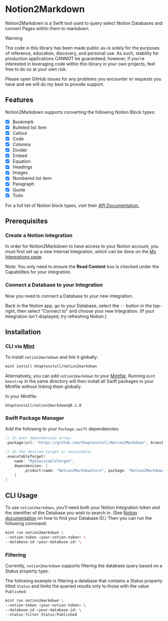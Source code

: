 # Notion2Markdown

Notion2Markdown is a Swift tool used to query select Notion Databases and convert Pages within them to markdown.

> [!WARNING]  
> The code in this library has been made public as-is solely for the purposes of reference, education, discovery, and personal use. As such, stability for production applications CANNOT be guaranteed; however, if you're interested in leveraging code within this library in your own projects, feel free to do so at your own risk.
> 
> Please open GitHub issues for any problems you encounter or requests you have and we will do my best to provide support.

## Features
Notion2Markdown supports converting the following Notion Block types:
- [x] Bookmark
- [x] Bulleted list item
- [x] Callout
- [x] Code
- [x] Columns
- [x] Divider
- [x] Embed
- [x] Equation 
- [x] Headings
- [x] Images
- [x] Numbered list item
- [x] Paragraph
- [x] Quote
- [x] Todo

For a full list of Notion block types, visit their [API Documentation.](https://developers.notion.com/reference/block#block-type-objects)

## Prerequisites

### Create a Notion Integration
In order for Notion2Markdown to have access to your Notion account, you must first set up a new Internal Integration, which can be done on the [My Integrations page](https://www.notion.so/my-integrations).

Note: You only need to ensure the **Read Content** box is checked under the Capabilities for your integration.

### Connect a Database to your Integration
Now you need to connect a Database to your new Integration.

Back in the Notion app, go to your Database, select the ⋯ button in the top-right, then select "Connect to" and choose your new Integration. (If your Integration isn't displayed, try refreshing Notion.)

## Installation

### CLI via [Mint](https://github.com/yonaskolb/mint)
To install `notion2markdown` and link it globally:
```bash
mint install khaptonstall/notion2markdown
```

Alternatively, you can add `notion2markdown` to your [Mintfile](https://github.com/yonaskolb/Mint#mintfile). Running `mint boostrap` in the same directory will then install all Swift packages in your Mintfile without linking them globally.

In your Mintfile:
```
khaptonstall/notion2markdown@0.1.0
```

### Swift Package Manager

Add the following to your `Package.swift` dependencies:
```swift
// In your dependencies array:
.package(url: "https://github.com/khaptonstall/Notion2Markdown", branch: "main")

// In the desired target or executable:
.executableTarget(
    name: "MyExecutableTarget",
    dependencies: [
        .product(name: "Notion2MarkdownCore", package: "Notion2Markdown"),
    ]
)
```

## CLI Usage
To use `notion2markdown`, you'll need both your Notion Integration token and the identifier of the Database you wish to search in. (See [Notion documentation](https://developers.notion.com/reference/retrieve-a-database) on how to find your Database ID.) Then you can run the following command:
```bash
mint run notion2markdown \
--notion-token <your-notion-token> \
--database-id <your-database-id> \ 
```

### Filtering
Currently, `notion2markdown` supports filtering the database query based on a Status property type.

The following example is filtering a database that contains a Status property titled `Status` and limits the queried results only to those with the value `Published`: 
```bash
mint run notion2markdown \
--notion-token <your-notion-token> \
--database-id <your-database-id> \ 
--status-filter Status:Published
```
